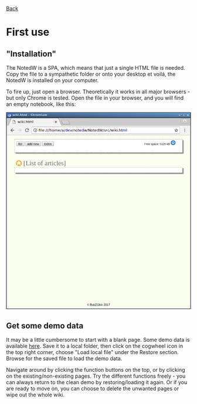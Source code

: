 [Back](index.md)
# First use

## "Installation"
The NotedW is a SPA, which means that just a single HTML file is needed. Copy the file to a sympathetic folder or onto your desktop et voilá, the NotedW is installed on your computer.

To fire up, just open a browser. Theoretically it works in all major browsers - but only Chrome is tested. Open the file in your browser, and you will find an empty notebook, like this:

![Empty notebook](res/NotedW_empty.png?raw=true)

## Get some demo data
It may be a little cumbersome to start with a blank page. Some demo data is available [here](res/notedw_demo_data.txt?raw=true). Save it to a local folder, then click on the cogwheel icon in the top right corner, choose "Load local file" under the Restore section. Browse for the saved file to load the demo data.

Navigate around by clicking the function buttons on the top, or by clicking on the existing/non-existing pages. Try the different functions freely - you can always return to the clean demo by restoring/loading it again. Or if you are ready to move on, you can choose to delete the unwanted pages or wipe out the whole wiki.
